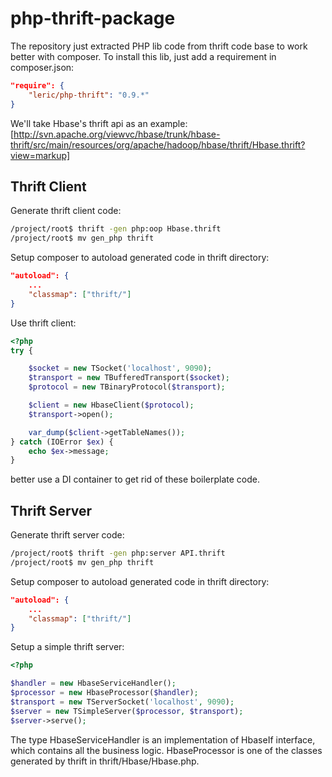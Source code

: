 php-thrift-package
==================

The repository just extracted PHP lib code from thrift code base to work better with composer. To install this lib,
just add a requirement in composer.json:

```json
"require": {
    "leric/php-thrift": "0.9.*"	
}
```

We'll take Hbase's thrift api as an example:
[http://svn.apache.org/viewvc/hbase/trunk/hbase-thrift/src/main/resources/org/apache/hadoop/hbase/thrift/Hbase.thrift?view=markup]

Thrift Client
------------------

Generate thrift client code:

```bash
/project/root$ thrift -gen php:oop Hbase.thrift
/project/root$ mv gen_php thrift
```

Setup composer to autoload generated code in thrift directory:

```json
"autoload": {
    ...	
	"classmap": ["thrift/"]
}
```

Use thrift client:

```php
<?php
try {

	$socket = new TSocket('localhost', 9090);
	$transport = new TBufferedTransport($socket);
	$protocol = new TBinaryProtocol($transport);

	$client = new HbaseClient($protocol);
	$transport->open();

	var_dump($client->getTableNames());
} catch (IOError $ex) {
	echo $ex->message;
}
```

better use a DI container to get rid of these boilerplate code.


Thrift Server
-----------------

Generate thrift server code:

```bash
/project/root$ thrift -gen php:server API.thrift
/project/root$ mv gen_php thrift
```

Setup composer to autoload generated code in thrift directory:

```json
"autoload": {
    ...	
	"classmap": ["thrift/"]
}
```

Setup a simple thrift server:

```php
<?php

$handler = new HbaseServiceHandler();
$processor = new HbaseProcessor($handler);
$transport = new TServerSocket('localhost', 9090);
$server = new TSimpleServer($processor, $transport);
$server->serve();
```

The type HbaseServiceHandler is an implementation of HbaseIf interface, which contains all the business logic.
HbaseProcessor is one of the classes generated by thrift in thrift/Hbase/Hbase.php.
